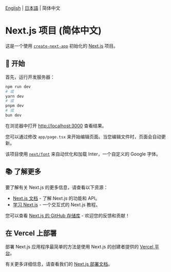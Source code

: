 [English](README.md) | [日本語](README.ja.md) | 简体中文

# Next.js 项目 (简体中文)

这是一个使用 [`create-next-app`](https://github.com/vercel/next.js/tree/canary/packages/create-next-app) 初始化的 [Next.js](https://nextjs.org/) 项目。

## 🚀 开始

首先，运行开发服务器：

```bash
npm run dev
# 或
yarn dev
# 或
pnpm dev
# 或
bun dev
```

在浏览器中打开 [http://localhost:3000](http://localhost:3000) 查看结果。

您可以通过修改 `app/page.tsx` 来开始编辑页面。当您编辑文件时，页面会自动更新。

该项目使用 [`next/font`](https://nextjs.org/docs/basic-features/font-optimization) 来自动优化和加载 Inter，一个自定义的 Google 字体。

## 📚 了解更多

要了解有关 Next.js 的更多信息，请查看以下资源：

- [Next.js 文档](https://nextjs.org/docs) - 了解 Next.js 的功能和 API。
- [学习 Next.js](https://nextjs.org/learn) - 一个交互式的 Next.js 教程。

您可以查看 [Next.js 的 GitHub 存储库](https://github.com/vercel/next.js/) - 欢迎您的反馈和贡献！

## 在 Vercel 上部署

部署 Next.js 应用程序最简单的方法是使用 Next.js 的创建者提供的 [Vercel 平台](https://vercel.com/new?utm_medium=default-template&filter=next.js&utm_source=create-next-app&utm_campaign=create-next-app-readme)。

有关更多详细信息，请查看我们的 [Next.js 部署文档](https://nextjs.org/docs/deployment)。
